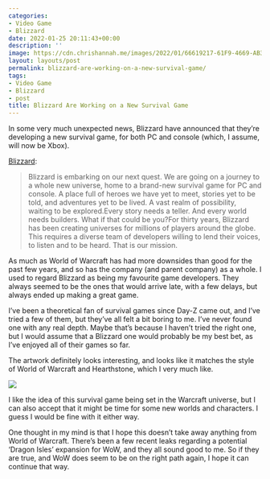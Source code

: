 ```yaml
---
categories:
- Video Game
- Blizzard
date: 2022-01-25 20:11:43+00:00
description: ''
image: https://cdn.chrishannah.me/images/2022/01/66619217-61F9-4669-AB3C-E375D87C4DA2.jpeg
layout: layouts/post
permalink: blizzard-are-working-on-a-new-survival-game/
tags:
- Video Game
- Blizzard
- post
title: Blizzard Are Working on a New Survival Game
---
```


In some very much unexpected news, Blizzard have announced that they’re developing a new survival game, for both PC and console (which, I assume, will now be Xbox).

[Blizzard](https://news.blizzard.com/en-us/blizzard/23768911/create-a-new-universe-with-us):

> Blizzard is embarking on our next quest. We are going on a journey to a whole new universe, home to a brand-new survival game for PC and console. A place full of heroes we have yet to meet, stories yet to be told, and adventures yet to be lived. A vast realm of possibility, waiting to be explored.Every story needs a teller. And every world needs builders. What if that could be you?For thirty years, Blizzard has been creating universes for millions of players around the globe. This requires a diverse team of developers willing to lend their voices, to listen and to be heard. That is our mission.

As much as World of Warcraft has had more downsides than good for the past few years, and so has the company (and parent company) as a whole. I used to regard Blizzard as being my favourite game developers. They always seemed to be the ones that would arrive late, with a few delays, but always ended up making a great game.

I’ve been a theoretical fan of survival games since Day-Z came out, and I’ve tried a few of them, but they’ve all felt a bit boring to me. I’ve never found one with any real depth. Maybe that’s because I haven’t tried the right one, but I would assume that a Blizzard one would probably be my best bet, as I’ve enjoyed all of their games so far.

The artwork definitely looks interesting, and looks like it matches the style of World of Warcraft and Hearthstone, which I very much like.

<img src="https://cdn.chrishannah.me/images/2022/01/B0PINTVCA64V1643130471662.png">

I like the idea of this survival game being set in the Warcraft universe, but I can also accept that it might be time for some new worlds and characters. I guess I would be fine with it either way.

One thought in my mind is that I hope this doesn’t take away anything from World of Warcraft. There’s been a few recent leaks regarding a potential ‘Dragon Isles’ expansion for WoW, and they all sound good to me. So if they are true, and WoW does seem to be on the right path again, I hope it can continue that way.
